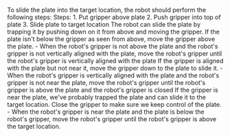 To slide the plate into the target location, the robot should perform the following steps:
    Steps:  1. Put gripper above plate  2. Push gripper into top of plate  3. Slide plate to target location
    The robot can slide the plate by trapping it by pushing down on it from above and moving the gripper. If the plate isn't below the gripper as seen from above, move the gripper above the plate.
    - When the robot's gripper is not above the plate and the robot's gripper is not vertically aligned with the plate, move the robot's gripper until the robot's gripper is vertically aligned with the plate
    If the gripper is aligned with the plate but not near it, move the gripper down to the plate to slide it.
    - When the robot's gripper is vertically aligned with the plate and the robot's gripper is not near the plate, move the robot's gripper until the robot's gripper is above the plate and the robot's gripper is closed
    If the gripper is near the plate, we've probably trapped the plate and can slide it to the target location. Close the gripper to make sure we keep control of the plate.
    - When the robot's gripper is near the plate and the plate is below the robot's gripper, move the robot's gripper until the robot's gripper is above the target location.